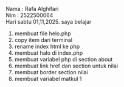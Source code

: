 Nama : Rafa Alghifari <br>
Nim : 2522500064 <br>
Hari sabtu 01,11,2025. saya belajar <ol>
<li> membuat file helo.php </li>
<li> copy item dari terminal </li>
<li> rename index html ke php </li>
<li> membuat halo di index.php </li> 
<li> membuat variabel php di section about </li> 
<li> membuat link href dan section untuk nilai </li> 
<li> membuat border section nilai </li> 
<li> membuat variabel matkul 1 </li> 
<ol>